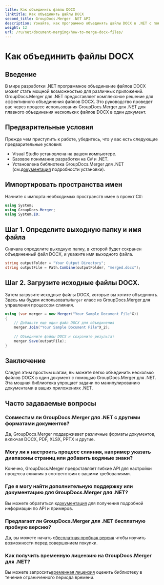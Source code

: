```yaml
---
title: Как объединить файлы DOCX
linktitle: Как объединить файлы DOCX
second_title: GroupDocs.Merger .NET API
description: Узнайте, как программно объединять файлы DOCX в .NET с помощью GroupDocs.Merger, что эффективно упрощает задачи манипулирования документами.
weight: 12
url: /ru/net/document-merging/how-to-merge-docx-files/
---
```


# Как объединить файлы DOCX

## Введение
В мире разработки .NET программное объединение файлов DOCX может стать мощной возможностью для различных приложений. GroupDocs.Merger для .NET предоставляет комплексное решение для эффективного объединения файлов DOCX. Это руководство проведет вас через процесс использования GroupDocs.Merger для .NET для плавного объединения нескольких файлов DOCX в один документ.
## Предварительные условия
Прежде чем приступить к работе, убедитесь, что у вас есть следующие предварительные условия:
- Visual Studio установлена на вашем компьютере.
- Базовое понимание разработки на C# и .NET.
-  Установлена библиотека GroupDocs.Merger для .NET (см.[документация](https://tutorials.groupdocs.com/merger/net/) подробности установки).

## Импортировать пространства имен
Начните с импорта необходимых пространств имен в проект C#:
```csharp
using System; 
using GroupDocs.Merger;
using System.IO;
```
## Шаг 1. Определите выходную папку и имя файла
Сначала определите выходную папку, в которой будет сохранен объединенный файл DOCX, и укажите имя выходного файла.
```csharp
string outputFolder = "Your Output Directory";
string outputFile = Path.Combine(outputFolder, "merged.docx");
```
## Шаг 2. Загрузите исходные файлы DOCX.
Затем загрузите исходные файлы DOCX, которые вы хотите объединить. Здесь мы будем использовать`Merger` класс из GroupDocs.Merger для управления процессом слияния.
```csharp
using (var merger = new Merger("Your Sample Document File"X))
{
    // Добавьте еще один файл DOCX для объединения
    merger.Join("Your Sample Document File"X_2);
    
    // Объедините файлы DOCX и сохраните результат
    merger.Save(outputFile);
}
```

## Заключение
Следуя этим простым шагам, вы можете легко объединить несколько файлов DOCX в один документ с помощью GroupDocs.Merger для .NET. Эта мощная библиотека упрощает задачи по манипулированию документами в ваших приложениях .NET.
## Часто задаваемые вопросы
### Совместим ли GroupDocs.Merger для .NET с другими форматами документов?
Да, GroupDocs.Merger поддерживает различные форматы документов, включая DOCX, PDF, XLSX, PPTX и другие.
### Могу ли я настроить процесс слияния, например указать диапазоны страниц или добавить водяные знаки?
Конечно, GroupDocs.Merger предоставляет гибкие API для настройки процесса слияния в соответствии с вашими требованиями.
### Где я могу найти дополнительную поддержку или документацию для GroupDocs.Merger для .NET?
 Вы можете обратиться к[документация](https://tutorials.groupdocs.com/merger/net/) для получения подробной информации по API и примеров.
### Предлагает ли GroupDocs.Merger для .NET бесплатную пробную версию?
 Да, вы можете начать с[бесплатная пробная версия](https://releases.groupdocs.com/) чтобы изучить возможности перед совершением покупки.
### Как получить временную лицензию на GroupDocs.Merger для .NET?
 Вы можете запросить[временная лицензия](https://purchase.groupdocs.com/temporary-license/) оценить библиотеку в течение ограниченного периода времени.